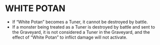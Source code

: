 
# WHITE POTAN

*   If “White Potan” becomes a Tuner, it cannot be destroyed by battle.
*   If a monster being treated as a Tuner is destroyed by battle and sent to the Graveyard, it is not considered a Tuner in the Graveyard, and the effect of “White Potan” to inflict damage will not activate.

  